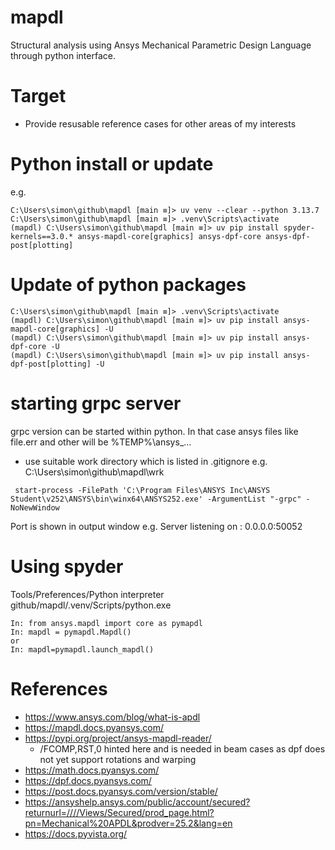 # mapdl
Structural analysis using Ansys Mechanical Parametric Design Language through python interface.

# Target
 * Provide resusable reference cases for other areas of my interests

# Python install or update
e.g.
```
C:\Users\simon\github\mapdl [main ≡]> uv venv --clear --python 3.13.7
C:\Users\simon\github\mapdl [main ≡]> .venv\Scripts\activate
(mapdl) C:\Users\simon\github\mapdl [main ≡]> uv pip install spyder-kernels==3.0.* ansys-mapdl-core[graphics] ansys-dpf-core ansys-dpf-post[plotting]
```

# Update of python packages
```
C:\Users\simon\github\mapdl [main ≡]> .venv\Scripts\activate
(mapdl) C:\Users\simon\github\mapdl [main ≡]> uv pip install ansys-mapdl-core[graphics] -U
(mapdl) C:\Users\simon\github\mapdl [main ≡]> uv pip install ansys-dpf-core -U
(mapdl) C:\Users\simon\github\mapdl [main ≡]> uv pip install ansys-dpf-post[plotting] -U
```
# starting grpc server
grpc version can be started within python. In that case ansys files like file.err and other will be %TEMP%\ansys_...
 * use suitable work directory which is listed in .gitignore e.g. C:\Users\simon\github\mapdl\wrk
```
 start-process -FilePath 'C:\Program Files\ANSYS Inc\ANSYS Student\v252\ANSYS\bin\winx64\ANSYS252.exe' -ArgumentList "-grpc" -NoNewWindow
```
Port is shown in output window e.g. Server listening on : 0.0.0.0:50052

# Using spyder
Tools/Preferences/Python interpreter github/mapdl/.venv/Scripts/python.exe
```
In: from ansys.mapdl import core as pymapdl
In: mapdl = pymapdl.Mapdl()
or
In: mapdl=pymapdl.launch_mapdl()
```

# References
 * https://www.ansys.com/blog/what-is-apdl
 * https://mapdl.docs.pyansys.com/
 * https://pypi.org/project/ansys-mapdl-reader/
   * /FCOMP,RST,0 hinted here and is needed in beam cases as dpf does not yet support rotations and warping
 * https://math.docs.pyansys.com/
 * https://dpf.docs.pyansys.com/
 * https://post.docs.pyansys.com/version/stable/
 * https://ansyshelp.ansys.com/public/account/secured?returnurl=////Views/Secured/prod_page.html?pn=Mechanical%20APDL&prodver=25.2&lang=en
 * https://docs.pyvista.org/
